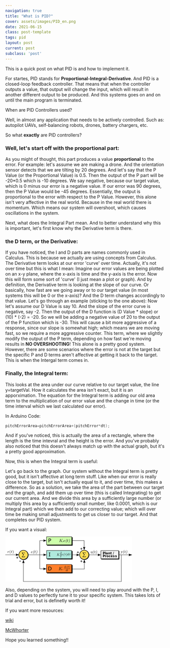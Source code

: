 ```yaml
---
navigation: true
title: "What is PID?"
cover: assets/images/PID_en.png
date: 2021-06-15
class: post-template
tags: pid
layout: post
current: post
subclass: 'post'
---
```


This is a quick post on what PID is and how to implement it.

For startes, PID stands for **Proportional-Integral-Derivative**. And PID is a closed-loop feedback controller. That means that when the controller outputs a value, that output will change the input, which will result in another different output to be produced. And this systems goes on and on until the main program is terminated. 

When are PID Controllers used?

Well, in almost any application that needs to be actively controlled. Such as: autopilot UAVs, self-balancing robots, drones, battery chargers, etc.

So what **exactly** are PID controllers?

### Well, let's start off with the proportional part:

As you might of thought, this part produces a value **proportional** to the error. For example: let's assume we are making a drone. And the orientation sensor detects that we are tilting by 20 degrees. And let's say that the P Value (or the Proportional Value) is 0.5. Then the output of the P part will be -20*0.5 which is -10 degrees. We say negative, because our target value, which is 0 minus our error is a negative value. If our error was 90 degrees, then the P Value would be -45 degrees. Essentially, the output is proportional to the error with respect to the P Value. However, this alone isn't very affective in the real world. Because in the real world there is momentum. Which means our system will overshoot, which causes oscillations in the system. 

Next, what does the Integral Part mean. And to better understand why this is important, let's first know why the Derivative term is there.

### the D term, or the Derivative:

If you have noticed, the I and D parts are names commonly used in Calculus. This is because we actually are using concepts from Calculus. The Derivative term looks at our error 'curve' over time. Actually, it's not over time but this is what I mean: Imagine our error values are being plotted on an x-y plane, where the x-axis is time and the y-axis is the error. Now this will form some sort of 'curve' (I just mean a plot or graph). And by definition, the Derivative term is looking at the slope of our curve. Or basically, how fast are we going away or to our target value (in most systems this will be 0 or the x-axis)? And the D term changes accordingly to that value. Let's go through an example (sticking to the one above): Now let's assume our D Value is say 10. And the slope of the error curve is negative, say -2. Then the output of the D function is (D Value * slope) or (10) * (-2) = -20. So we will be adding a negative value of 20 to the output of the P function which is -30. This will cause a bit more aggressive of a response, since our slope is somewhat high; which means we are moving fast, so we require a more aggressive counter. This term, where we slightly modify the output of the P term, depending on how fast we're moving results in **NO OVERSHOOTING**! This alone is a pretty good system. However, there are some scenarios where the error is not at the target but the specific P and D terms aren't affective at getting it back to the target. This is when the Intergal term comes in.

### Finally, the Integral term:

This looks at the area under our curve relative to our target value, the line y=targetVal. How it calculates the area isn't exact, but it is an apporximation. The equation for the Integral term is adding our old area term to the multiplication of our error value and the change in time (or the time interval which we last calculated our error).

In Arduino Code:

```cpp
pitchErrorArea=pitchErrorArea+(pitchError*dt);

```

And if you've noticed, this is actually the area of a rectangle, where the length is the time intevral and the height is the error. And you've probably also noticed that this doesn't always match up with the actual graph, but it's a pretty good approximation.

Now, this is when the Integral term is useful:

Let's go back to the graph. Our system without the Integral term is pretty good, but it isn't affective at long term stuff. Like when our error is really close to the target, but isn't actually equal to it, and over time, this makes a difference. So as a solution, we take the area of the part between our target and the graph, and add them up over time (this is called Integrating) to get our current area. And we divide this area by a sufficiently large number (or multiply this area by a sufficiently small number, like 0.0001, which is our Integral part) which we then add to our correcting value; which will over time be making small adjustments to get us closer to our target. And that completes our PID system.

If you want a visual:

![PID Contoller block diagram](assets/images/PID_en.png)


Also, depending on the system, you will need to play around with the P, I, and D values to perfectly tune it to your specific system. This takes lots of trial and error, but is definetly worth it!

If you want more resources:

[wiki](https://en.wikipedia.org/wiki/PID_controller)

[McWhorter](https://www.youtube.com/watch?v=t7ImNDOQIzM&list=PLGs0VKk2DiYwEo-k0mjIkWXlkrJWAU4L9&index=26)


Hope you learned something!!


